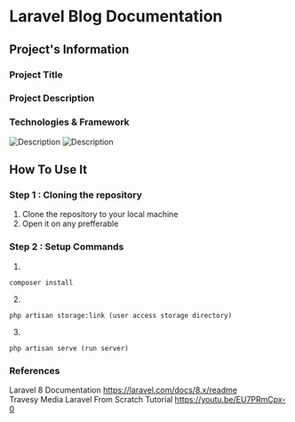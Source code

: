 # Laravel Blog Documentation

## Project's Information
### Project Title  
### Project Description  

### Technologies & Framework
<img alt="Description" src="https://img.shields.io/badge/Laravel-FF2D20?style=for-the-badge&logo=laravel&logoColor=white"> <img alt="Description" src="https://img.shields.io/badge/Bootstrap-563D7C?style=for-the-badge&logo=bootstrap&logoColor=white">

## How To Use It  

### Step 1 : Cloning the repository
1. Clone the repository to your local machine  
2. Open it on any prefferable 

### Step 2 : Setup Commands
1.
```
composer install 
```
2.
```
php artisan storage:link (user access storage directory)
```
3.
```
php artisan serve (run server)
```
### References 
Laravel 8 Documentation https://laravel.com/docs/8.x/readme  
Travesy Media Laravel From Scratch Tutorial https://youtu.be/EU7PRmCpx-0
